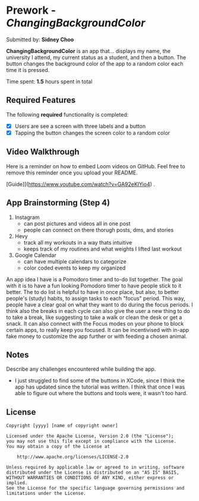 # Prework - *ChangingBackgroundColor*

Submitted by: **Sidney Choo**

**ChangingBackgroundColor** is an app that... displays my name, the university I attend, my current status as a student, and then a button. The button changes the background color of the app to a random color each time it is pressed.  

Time spent: **1.5** hours spent in total

## Required Features

The following **required** functionality is completed:

- [x] Users are see a screen with three labels and a button
- [x] Tapping the button changes the screen color to a random color
 
## Video Walkthrough

Here is a reminder on how to embed Loom videos on GitHub. Feel free to remove this reminder once you upload your README. 

[Guide]](https://www.youtube.com/watch?v=GA92eKlYio4) .

## App Brainstorming (Step 4)

1. Instagram
    - can post pictures and videos all in one post
    - people can connect on there thorugh posts, dms, and stories
2. Hevy
    - track all my workouts in a way thats intuitive
    - keeps track of my routines and what weights I lifted last workout
3. Google Calendar
    - can have multiple calendars to categorize
    - color coded events to keep my organized
    
An app idea I have is a Pomodoro timer and to-do list together. The goal with it is to have a fun looking Pomodoro timer to have people stick to it better. The to do list is helpful to have in once place, but also, to better people's (study) habits, to assign tasks to each "focus" period. This way, people have a clear goal on what they want to do during the focus periods. I think also the breaks in each cycle can also give the user a new thing to do to take a break, like suggesting to take a walk or clean the desk or get a snack. It can also connect with the Focus modes on your phone to block certain apps, to really keep you focused. It can be incentivised with in-app fake money to customize the app further or with feeding a chosen animal. 

## Notes

Describe any challenges encountered while building the app.
- I just struggled to find some of the buttons in XCode, since I think the app has updated since the tutorial was written. I think that once I was able to figure out where the buttons and tools were, it wasn't too hard.

## License

    Copyright [yyyy] [name of copyright owner]

    Licensed under the Apache License, Version 2.0 (the "License");
    you may not use this file except in compliance with the License.
    You may obtain a copy of the License at

        http://www.apache.org/licenses/LICENSE-2.0

    Unless required by applicable law or agreed to in writing, software
    distributed under the License is distributed on an "AS IS" BASIS,
    WITHOUT WARRANTIES OR CONDITIONS OF ANY KIND, either express or implied.
    See the License for the specific language governing permissions and
    limitations under the License.
